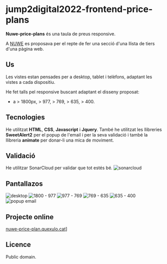 # **jump2digital2022-frontend-price-plans**

**Nuwe-price-plans** és una taula de preus responsive.

A [NUWE](https://nuwe.io/dev/challenges/jump2digital2022-frontend?j=777675&sfmc_sub=353590132&l=10_HTML&u=14319373&mid=500007851&jb=19) es proposava per el repte de fer una secció d'una llista de tiers d'una pàgina web.

## Us

Les vistes estan pensades per a desktop, tablet i telèfons, adaptant les vistes a cada dispositiu.

He fet talls pel responsive buscant adaptant el disseny proposat:
- a > 1800px, > 977, > 769, > 635, > 400. 


## Tecnologies

He utilitzat **HTML**, **CSS**, **Javascript** i **Jquery**. 
També he utilitzat les llibreries **SweetAlert2** per el popup de l'email i per la seva validació i també la llibreria **animate** per donar-li una mica de moviment.

## Validació
He utilitzar SonarCloud per validar que tot estés bé.
![sonarcloud](https://nuwe-price-plan.quexulo.cat/images/sonarcloudreport.png)

## Pantallazos

![desktop](https://nuwe-price-plan.quexulo.cat/images/pantallazos/price-plans-desktop.png)
![1800 - 977](https://nuwe-price-plan.quexulo.cat/images/pantallazos/price-plans-21.png)
![977 - 769](https://nuwe-price-plan.quexulo.cat/images/pantallazos/price-plans-3.png)
![769 - 635](https://nuwe-price-plan.quexulo.cat/images/pantallazos/price-plans-4.png)
![635 - 400](https://nuwe-price-plan.quexulo.cat/images/pantallazos/price-plan-5.png)
![popup email](https://nuwe-price-plan.quexulo.cat/images/pantallazos/price-plan-email.png)

## Projecte online

[nuwe-price-plan.quexulo.cat](https://nuwe-price-plan.quexulo.cat/)]

## Licence

Public domain.

